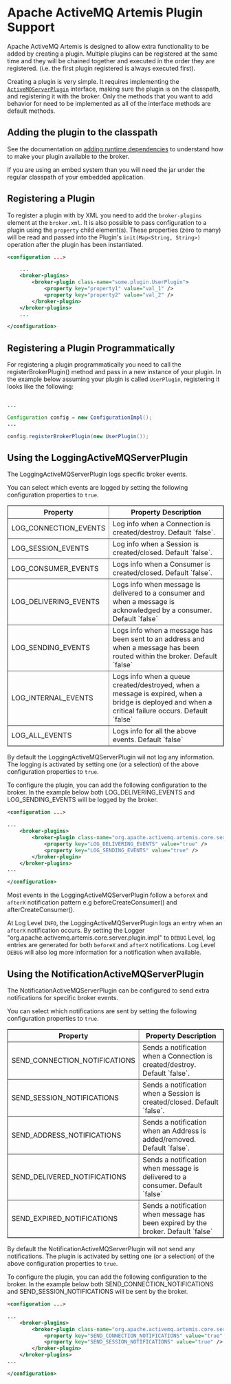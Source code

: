 # Apache ActiveMQ Artemis Plugin Support

Apache ActiveMQ Artemis is designed to allow extra functionality to be added by
creating a plugin. Multiple plugins can be registered at the same time and they will be chained
together and executed in the order they are registered.  (i.e. the first plugin registered 
is always executed first).

Creating a plugin is very simple. It requires implementing the [`ActiveMQServerPlugin`](https://github.com/apache/activemq-artemis/blob/master/artemis-server/src/main/java/org/apache/activemq/artemis/core/server/plugin/ActiveMQServerPlugin.java)
interface, making sure the plugin is on the classpath, and registering it with the broker.  Only the methods that you want to add behavior for need to be implemented as all of the interface methods are default methods.

## Adding the plugin to the classpath

See the documentation on [adding runtime dependencies](using-server.md) to understand how to make your plugin available to the broker.

If you are using an embed system than you will need the jar under the regular classpath of your embedded application.

## Registering a Plugin

To register a plugin with by XML you need to add the `broker-plugins` element at the `broker.xml`. It is also possible
to pass configuration to a plugin using the `property` child element(s). These properties (zero to many)
will be read and passed into the Plugin's `init(Map<String, String>)` operation after the plugin
has been instantiated.

```xml
<configuration ...>

    ...
    <broker-plugins>
        <broker-plugin class-name="some.plugin.UserPlugin">
            <property key="property1" value="val_1" />
            <property key="property2" value="val_2" />
        </broker-plugin>
    </broker-plugins>
    ...

</configuration>
```

## Registering a Plugin Programmatically

For registering a plugin programmatically you need to call the
registerBrokerPlugin() method and pass in a new instance of your plugin.  In the example below
assuming your plugin is called `UserPlugin`, registering it looks like the following:


``` java

...

Configuration config = new ConfigurationImpl();
...

config.registerBrokerPlugin(new UserPlugin());
```

## Using the LoggingActiveMQServerPlugin

The LoggingActiveMQServerPlugin logs specific broker events.

You can select which events are logged by setting the following configuration properties to `true`.

<table summary="LoggingActiveMQServerPlugin configuration" border="1">
    <colgroup>
        <col/>
        <col/>
    </colgroup>
    <thead>
    <tr>
        <th>Property</th>
        <th>Property Description</th>
    </tr>
    </thead>
    <tbody>
    <tr>
        <td>LOG_CONNECTION_EVENTS</td>
        <td>Log info when a Connection is created/destroy. Default `false`.</td>
    </tr>
    <tr>
        <td>LOG_SESSION_EVENTS</td>
        <td>Log info when a Session is created/closed. Default `false`.</td>
    </tr>
    <tr>
        <td>LOG_CONSUMER_EVENTS</td>
        <td>Logs info when a Consumer is created/closed. Default `false`.</td>
    </tr>
    <tr>
        <td>LOG_DELIVERING_EVENTS</td>
        <td>Logs info when message is delivered to a consumer and when a message is acknowledged by a consumer.
        Default `false`</td>
    </tr>
    <tr>
        <td>LOG_SENDING_EVENTS</td>
        <td>Logs info when a message has been sent to an address and when a message has been routed within the broker.
         Default `false`</td>
    </tr>
    <tr>
        <td>LOG_INTERNAL_EVENTS</td>
        <td>Logs info when a queue created/destroyed, when a message is expired, when a bridge is deployed and when a critical
        failure occurs. Default `false`</td>
    </tr>
    <tr>
         <td>LOG_ALL_EVENTS</td>
         <td>Logs info for all the above events. Default `false`</td>
        </tr>
    </tbody>
</table>

By default the LoggingActiveMQServerPlugin wil not log any information. The logging is activated by setting one (or a selection)
of the above configuration properties to `true`.

To configure the plugin, you can add the following configuration to the broker. In the example below both LOG_DELIVERING_EVENTS
and LOG_SENDING_EVENTS will be logged by the broker.

```xml
<configuration ...>

...
    <broker-plugins>
        <broker-plugin class-name="org.apache.activemq.artemis.core.server.plugin.impl.LoggingActiveMQServerPlugin">
            <property key="LOG_DELIVERING_EVENTS" value="true" />
            <property key="LOG_SENDING_EVENTS" value="true" />
        </broker-plugin>
    </broker-plugins>
...

</configuration>
```

Most events in the LoggingActiveMQServerPlugin follow a `beforeX` and `afterX` notification pattern e.g beforeCreateConsumer() and afterCreateConsumer().

At Log Level `INFO`, the LoggingActiveMQServerPlugin logs an entry when an `afterX` notification occurs. By setting the Logger
"org.apache.activemq.artemis.core.server.plugin.impl" to `DEBUG` Level, log entries are generated for both `beforeX` and `afterX` notifications.
Log Level `DEBUG` will also log more information for a notification when available.

## Using the NotificationActiveMQServerPlugin

The NotificationActiveMQServerPlugin can be configured to send extra notifications for specific broker events.

You can select which notifications are sent by setting the following configuration properties to `true`.

<table summary="NotificationActiveMQServerPlugin configuration" border="1">
    <colgroup>
        <col/>
        <col/>
    </colgroup>
    <thead>
    <tr>
        <th>Property</th>
        <th>Property Description</th>
    </tr>
    </thead>
    <tbody>
    <tr>
        <td>SEND_CONNECTION_NOTIFICATIONS</td>
        <td>Sends a notification when a Connection is created/destroy. Default `false`.</td>
    </tr>
    <tr>
        <td>SEND_SESSION_NOTIFICATIONS</td>
        <td>Sends a notification when a Session is created/closed. Default `false`.</td>
    </tr>
    <tr>
        <td>SEND_ADDRESS_NOTIFICATIONS</td>
        <td>Sends a notification when an Address is added/removed. Default `false`.</td>
    </tr>
    <tr>
        <td>SEND_DELIVERED_NOTIFICATIONS</td>
        <td>Sends a notification when message is delivered to a consumer. Default `false`</td>
    </tr>
    <tr>
        <td>SEND_EXPIRED_NOTIFICATIONS</td>
        <td>Sends a notification when message has been expired by the broker. Default `false`</td>
    </tr>
    </tbody>
</table>

By default the NotificationActiveMQServerPlugin will not send any notifications. The plugin is activated by setting one (or a selection)
of the above configuration properties to `true`.

To configure the plugin, you can add the following configuration to the broker. In the example below both SEND_CONNECTION_NOTIFICATIONS
and SEND_SESSION_NOTIFICATIONS will be sent by the broker.

```xml
<configuration ...>

...
    <broker-plugins>
        <broker-plugin class-name="org.apache.activemq.artemis.core.server.plugin.impl.NotificationActiveMQServerPlugin">
            <property key="SEND_CONNECTION_NOTIFICATIONS" value="true" />
            <property key="SEND_SESSION_NOTIFICATIONS" value="true" />
        </broker-plugin>
    </broker-plugins>
...

</configuration>
```

